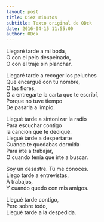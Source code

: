 ```yaml
---
layout: post
title: Diez minutos
subtitle: Texto original de ODck
date: 2016-04-15 11:55:00
author: ODck
---
```


Llegaré tarde a mi boda,  
O con el pelo despeinado,  
O con el traje sin planchar.  

Llegaré tarde a recoger los peluches  
Que encargué con tu nombre,  
O las flores,  
O a entregarte la carta que te escribí,  
Porque no tuve tiempo  
De pasarla a limpio.  

Llegué tarde a sintonizar la radio  
Para escuchar contigo  
la canción que te dediqué.  
Llegué tarde a despertarte  
Cuando te quedabas dormida  
Para irte a trabajar,  
O cuando tenía que irte a buscar.  

Soy un desastre. Tú me conoces.  
Llego tarde a entrevistas,  
A trabajos,  
Y cuando quedo con mis amigos.  

Llegué tarde contigo,  
Pero sobre todo,  
Llegué tarde a la despedida.  